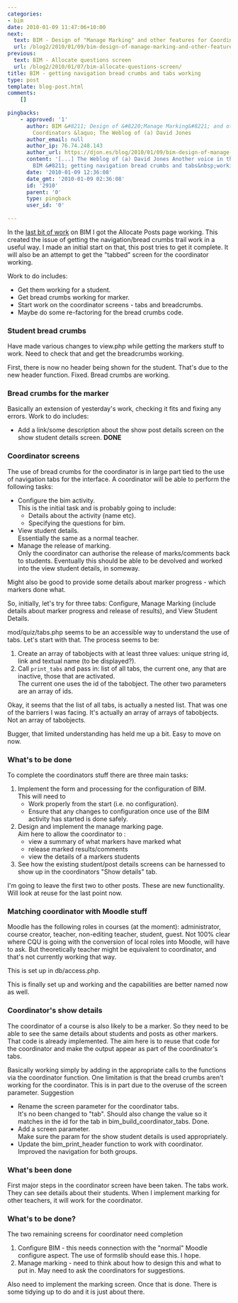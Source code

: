 ```yaml
---
categories:
- bim
date: 2010-01-09 11:47:06+10:00
next:
  text: BIM - Design of "Manage Marking" and other features for Coordinators
  url: /blog2/2010/01/09/bim-design-of-manage-marking-and-other-features-for-coordinators/
previous:
  text: BIM - Allocate questions screen
  url: /blog2/2010/01/07/bim-allocate-questions-screen/
title: BIM - getting navigation bread crumbs and tabs working
type: post
template: blog-post.html
comments:
    []
    
pingbacks:
    - approved: '1'
      author: BIM &#8211; Design of &#8220;Manage Marking&#8221; and other features for
        Coordinators &laquo; The Weblog of (a) David Jones
      author_email: null
      author_ip: 76.74.248.143
      author_url: https://djon.es/blog/2010/01/09/bim-design-of-manage-marking-and-other-features-for-coordinators/
      content: '[...] The Weblog of (a) David Jones Another voice in the blogosphere    &laquo;
        BIM &#8211; getting navigation bread crumbs and tabs&nbsp;working [...]'
      date: '2010-01-09 12:36:08'
      date_gmt: '2010-01-09 02:36:08'
      id: '2910'
      parent: '0'
      type: pingback
      user_id: '0'
    
---
```

In the [last bit of work](/blog2/2010/01/07/bim-allocate-questions-screen/) on BIM I got the Allocate Posts page working. This created the issue of getting the navigation/bread crumbs trail work in a useful way. I made an initial start on that, this post tries to get it complete. It will also be an attempt to get the "tabbed" screen for the coordinator working.

Work to do includes:

- Get them working for a student.
- Get bread crumbs working for marker.
- Start work on the coordinator screens - tabs and breadcrumbs.
- Maybe do some re-factoring for the bread crumbs code.

### Student bread crumbs

Have made various changes to view.php while getting the markers stuff to work. Need to check that and get the breadcrumbs working.

First, there is now no header being shown for the student. That's due to the new header function. Fixed. Bread crumbs are working.

### Bread crumbs for the marker

Basically an extension of yesterday's work, checking it fits and fixing any errors. Work to do includes:

- Add a link/some description about the show post details screen on the show student details screen. **DONE**

### Coordinator screens

The use of bread crumbs for the coordinator is in large part tied to the use of navigation tabs for the interface. A coordinator will be able to perform the following tasks:

- Configure the bim activity.  
    This is the initial task and is probably going to include:
    - Details about the activity (name etc).
    - Specifying the questions for bim.
- View student details.  
    Essentially the same as a normal teacher.
- Manage the release of marking.  
    Only the coordinator can authorise the release of marks/comments back to students. Eventually this should be able to be devolved and worked into the view student details, in someway.

Might also be good to provide some details about marker progress - which markers done what.

So, initially, let's try for three tabs: Configure, Manage Marking (include details about marker progress and release of results), and View Student Details.

mod/quiz/tabs.php seems to be an accessible way to understand the use of tabs. Let's start with that. The process seems to be:

1. Create an array of tabobjects with at least three values: unique string id, link and textual name (to be displayed?).
2. Call `print_tabs` and pass in: list of all tabs, the current one, any that are inactive, those that are activated.  
    The current one uses the id of the tabobject. The other two parameters are an array of ids.

Okay, it seems that the list of all tabs, is actually a nested list. That was one of the barriers I was facing. It's actually an array of arrays of tabobjects. Not an array of tabobjects.

Bugger, that limited understanding has held me up a bit. Easy to move on now.

### What's to be done

To complete the coordinators stuff there are three main tasks:

1. Implement the form and processing for the configuration of BIM.  
    This will need to
    - Work properly from the start (i.e. no configuration).
    - Ensure that any changes to configuration once use of the BIM activity has started is done safely.
2. Design and implement the manage marking page.  
    Aim here to allow the coordinator to :
    - view a summary of what markers have marked what
    - release marked results/comments
    - view the details of a markers students
3. See how the existing student/post details screens can be harnessed to show up in the coordinators "Show details" tab.

I'm going to leave the first two to other posts. These are new functionality. Will look at reuse for the last point now.

### Matching coordinator with Moodle stuff

Moodle has the following roles in courses (at the moment): administrator, course creator, teacher, non-editing teacher, student, guest. Not 100% clear where CQU is going with the conversion of local roles into Moodle, will have to ask. But theoretically teacher might be equivalent to coordinator, and that's not currently working that way.

This is set up in db/access.php.

This is finally set up and working and the capabilities are better named now as well.

### Coordinator's show details

The coordinator of a course is also likely to be a marker. So they need to be able to see the same details about students and posts as other markers. That code is already implemented. The aim here is to reuse that code for the coordinator and make the output appear as part of the coordinator's tabs.

Basically working simply by adding in the appropriate calls to the functions via the coordinator function. One limitation is that the bread crumbs aren't working for the coordinator. This is in part due to the overuse of the screen parameter. Suggestion

- Rename the screen parameter for the coordinator tabs.  
    It's no been changed to "tab". Should also change the value so it matches in the id for the tab in bim\_build\_coordinator\_tabs. Done.
- Add a screen parameter.  
    Make sure the param for the show student details is used appropriately.
- Update the bim\_print\_header function to work with coordinator.  
    Improved the navigation for both groups.

### What's been done

First major steps in the coordinator screen have been taken. The tabs work. They can see details about their students. When I implement marking for other teachers, it will work for the coordinator.

### What's to be done?

The two remaining screens for coordinator need completion

1. Configure BIM - this needs connection with the "normal" Moodle configure aspect. The use of formslib should ease this. I hope.
2. Manage marking - need to think about how to design this and what to put in. May need to ask the coordinators for suggestions.

Also need to implement the marking screen. Once that is done. There is some tidying up to do and it is just about there.